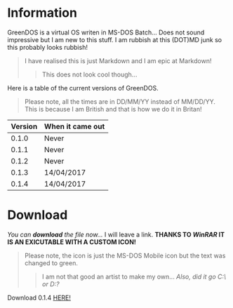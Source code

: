 
# Information
GreenDOS is a virtual OS writen in MS-DOS Batch... Does not sound impressive but I am new to this stuff.
I am rubbish at this (DOT)MD junk so this probably looks rubbish!
> I have realised this is just Markdown and I am epic at Markdown!
>> This does not look cool though...

Here is a table of the current versions of GreenDOS.
> Please note, all the times are in DD/MM/YY instead of MM/DD/YY. This is because I am British and that is how we do it in Britan!

Version | When it came out
------- | ----------------
0.1.0   | Never
0.1.1   | Never
0.1.2   | Never
0.1.3   | 14/04/2017
0.1.4   | 14/04/2017

# Download
_You can **download** the file now..._ I will leave a link. __THANKS TO *WinRAR* IT IS AN EXICUTABLE WITH A CUSTOM ICON!__
> Please note, the icon is just the MS-DOS Mobile icon but the text was changed to green.
>> I am not that good an artist to make my own... *Also, did it go C:\ or D:\?*

Download 0.1.4 [HERE!](http://www.mediafire.com/file/7437fh526wamcuc/GreenDOS.exe)
